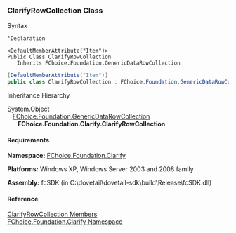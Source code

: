 ﻿### ClarifyRowCollection Class

Syntax

```vbnet
'Declaration

<DefaultMemberAttribute("Item")>
Public Class ClarifyRowCollection 
   Inherits FChoice.Foundation.GenericDataRowCollection
```

```csharp
[DefaultMemberAttribute("Item")]
public class ClarifyRowCollection : FChoice.Foundation.GenericDataRowCollection
``` 

Inheritance Hierarchy

System.Object  
   [FChoice.Foundation.GenericDataRowCollection](fcSDK~FChoice.Foundation.GenericDataRowCollection.md)  
      **FChoice.Foundation.Clarify.ClarifyRowCollection**  

#### Requirements

**Namespace:** [FChoice.Foundation.Clarify](fcSDK~FChoice.Foundation.Clarify_namespace.md)

**Platforms:** Windows XP, Windows Server 2003 and 2008 family

**Assembly:** fcSDK (in C:\\dovetail\\dovetail-sdk\\build\\Release\\fcSDK.dll)

#### Reference

[ClarifyRowCollection Members](fcSDK~FChoice.Foundation.Clarify.ClarifyRowCollection_members.md)  
[FChoice.Foundation.Clarify Namespace](fcSDK~FChoice.Foundation.Clarify_namespace.md)